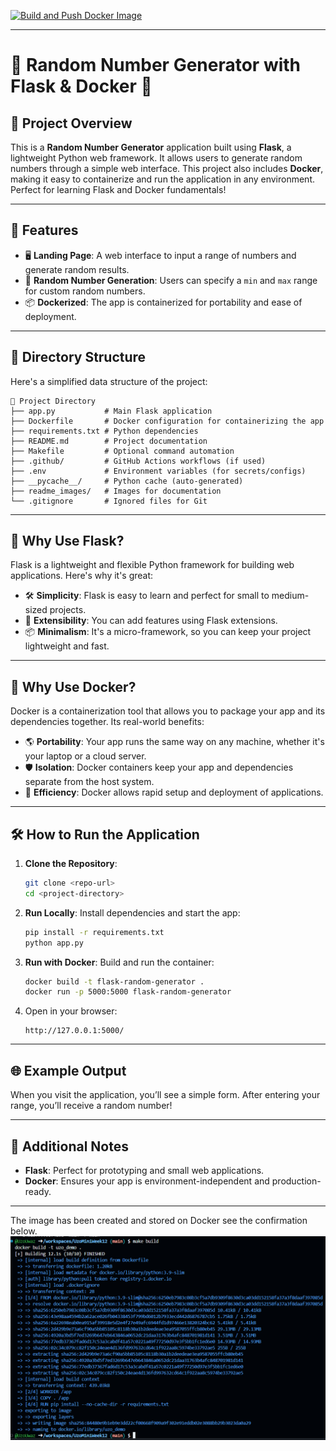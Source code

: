 [![Build and Push Docker Image](https://github.com/nogibjj/UzoMiniWeek12/actions/workflows/build.yml/badge.svg)](https://github.com/nogibjj/UzoMiniWeek12/actions/workflows/build.yml)

---

# 🐍 Random Number Generator with Flask & Docker 🚀

## 🌟 Project Overview
This is a **Random Number Generator** application built using **Flask**, a lightweight Python web framework. It allows users to generate random numbers through a simple web interface. This project also includes **Docker**, making it easy to containerize and run the application in any environment. Perfect for learning Flask and Docker fundamentals!

---

## 🔧 Features
- 🖥️ **Landing Page**: A web interface to input a range of numbers and generate random results.
- 🎲 **Random Number Generation**: Users can specify a `min` and `max` range for custom random numbers.
- 📦 **Dockerized**: The app is containerized for portability and ease of deployment.

---

## 📂 Directory Structure
Here's a simplified data structure of the project:

```
📁 Project Directory
├── app.py           # Main Flask application
├── Dockerfile       # Docker configuration for containerizing the app
├── requirements.txt # Python dependencies
├── README.md        # Project documentation
├── Makefile         # Optional command automation
├── .github/         # GitHub Actions workflows (if used)
├── .env             # Environment variables (for secrets/configs)
├── __pycache__/     # Python cache (auto-generated)
├── readme_images/   # Images for documentation
└── .gitignore       # Ignored files for Git
```

---

## 🚀 Why Use Flask?
Flask is a lightweight and flexible Python framework for building web applications. Here's why it's great:
- 🛠️ **Simplicity**: Flask is easy to learn and perfect for small to medium-sized projects.
- 🔌 **Extensibility**: You can add features using Flask extensions.
- 📦 **Minimalism**: It's a micro-framework, so you can keep your project lightweight and fast.

---

## 🐳 Why Use Docker?
Docker is a containerization tool that allows you to package your app and its dependencies together. Its real-world benefits:
- 🌎 **Portability**: Your app runs the same way on any machine, whether it's your laptop or a cloud server.
- 🛡️ **Isolation**: Docker containers keep your app and dependencies separate from the host system.
- 🚀 **Efficiency**: Docker allows rapid setup and deployment of applications.

---

## 🛠️ How to Run the Application
1. **Clone the Repository**:
   ```bash
   git clone <repo-url>
   cd <project-directory>
   ```

2. **Run Locally**:
   Install dependencies and start the app:
   ```bash
   pip install -r requirements.txt
   python app.py
   ```

3. **Run with Docker**:
   Build and run the container:
   ```bash
   docker build -t flask-random-generator .
   docker run -p 5000:5000 flask-random-generator
   ```

4. Open in your browser:
   ```
   http://127.0.0.1:5000/
   ```

---

## 🌐 Example Output
When you visit the application, you’ll see a simple form. After entering your range, you’ll receive a random number!

---

## 📝 Additional Notes
- **Flask**: Perfect for prototyping and small web applications.
- **Docker**: Ensures your app is environment-independent and production-ready.

---

The image has been created and stored on Docker see the confirmation below. 
![Screenshot](image.png)
